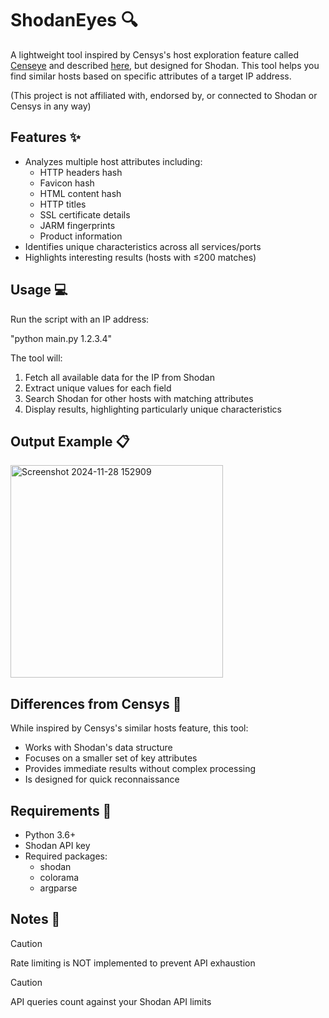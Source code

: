 # ShodanEyes 🔍

A lightweight tool inspired by Censys's host exploration feature called [Censeye](https://github.com/Censys-Research/censeye) and described [here](https://censys.com/automated-hunting/), but designed for Shodan. This tool helps you find similar hosts based on specific attributes of a target IP address.

(This project is not affiliated with, endorsed by, or connected to Shodan or Censys in any way)

## Features ✨

- Analyzes multiple host attributes including:
  - HTTP headers hash
  - Favicon hash
  - HTML content hash
  - HTTP titles
  - SSL certificate details
  - JARM fingerprints
  - Product information
- Identifies unique characteristics across all services/ports
- Highlights interesting results (hosts with ≤200 matches)

## Usage 💻

Run the script with an IP address: 

"python main.py 1.2.3.4"


The tool will:
1. Fetch all available data for the IP from Shodan
2. Extract unique values for each field
3. Search Shodan for other hosts with matching attributes
4. Display results, highlighting particularly unique characteristics

## Output Example 📋

<img width="340" alt="Screenshot 2024-11-28 152909" src="https://github.com/user-attachments/assets/e77ecedf-86d7-4ccc-b8c4-97288ea9dbf3">

## Differences from Censys 🔄

While inspired by Censys's similar hosts feature, this tool:
- Works with Shodan's data structure
- Focuses on a smaller set of key attributes
- Provides immediate results without complex processing
- Is designed for quick reconnaissance

## Requirements 📝

- Python 3.6+
- Shodan API key
- Required packages:
  - shodan
  - colorama
  - argparse

## Notes 📌
> [!CAUTION]
> Rate limiting is NOT implemented to prevent API exhaustion


> [!CAUTION]
> API queries count against your Shodan API limits


